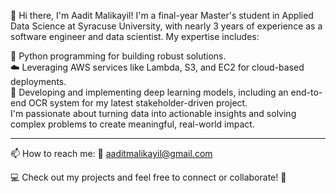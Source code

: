 👋 Hi there, I'm Aadit Malikayil!
I'm a final-year Master's student in Applied Data Science at Syracuse University, with nearly 3 years of experience as a software engineer and data scientist. My expertise includes:

🐍 Python programming for building robust solutions.<br>
:cloud: Leveraging AWS services like Lambda, S3, and EC2 for cloud-based deployments.<br>
🤖 Developing and implementing deep learning models, including an end-to-end OCR system for my latest stakeholder-driven project.<br>
I'm passionate about turning data into actionable insights and solving complex problems to create meaningful, real-world impact.

---

📫 How to reach me:
📧 aaditmalikayil@gmail.com

💻 Check out my projects and feel free to connect or collaborate! 🚀

<!---
aadit2697/aadit2697 is a ✨ special ✨ repository because its `README.md` (this file) appears on your GitHub profile.
You can click the Preview link to take a look at your changes.
--->
